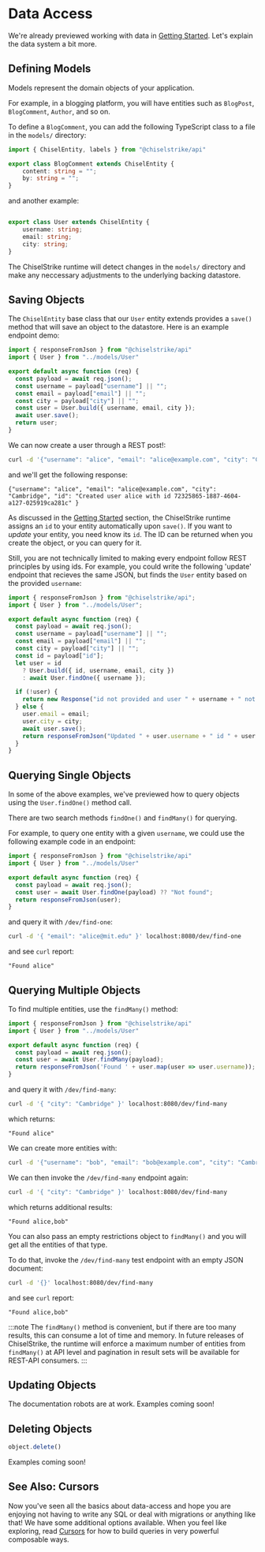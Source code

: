 # Data Access

We're already previewed working with data in [Getting Started](Intro/first). Let's explain the data system a bit more.

## Defining Models

Models represent the domain objects of your application.

For example, in a blogging platform, you will have entities such as `BlogPost`, `BlogComment`, `Author`, and so on.

To define a `BlogComment`, you can add the following TypeScript class to a file in the `models/` directory:

```typescript title="models/models.ts"
import { ChiselEntity, labels } from "@chiselstrike/api"

export class BlogComment extends ChiselEntity {
    content: string = "";
    by: string = "";
}
```

and another example:

```typescript  title="models/User.ts"

export class User extends ChiselEntity {
    username: string;
    email: string;
    city: string;
}
```

The ChiselStrike runtime will detect changes in the `models/` directory and make any neccessary adjustments to the underlying backing datastore.

## Saving Objects

The `ChiselEntity` base class that our `User` entity extends provides a `save()` method that will save an object to the datastore.
Here is an example endpoint demo:

<!-- FIXME : update the example below to return JSON -->
```typescript title="endpoints/create.ts"
import { responseFromJson } from "@chiselstrike/api"
import { User } from "../models/User"

export default async function (req) {
  const payload = await req.json();
  const username = payload["username"] || "";
  const email = payload["email"] || "";
  const city = payload["city"] || "";
  const user = User.build({ username, email, city });
  await user.save();
  return user;
}
```

We can now create a user through a REST post!:

```bash
curl -d '{"username": "alice", "email": "alice@example.com", "city": "Cambridge" }' localhost:8080/dev/create
```

and we'll get the following response:

<!-- FIXME : JSON -->

```console
{"username": "alice", "email": "alice@example.com", "city": "Cambridge", "id": "Created user alice with id 72325865-1887-4604-a127-025919ca281c" }
```

As discussed in the [Getting Started](Intro/first.md) section, the ChiselStrike runtime assigns an `id` to your entity automatically upon `save()`. If you want to _update_ your entity, you need know its `id`.  The ID can be returned when you create the object, or you can query for it.

<!-- FIXME: need a Section "Updating Objects" -->
<!-- FIXME: need a Section "Deleting Objects" -->

Still, you are not technically limited to making every endpoint follow REST principles by using ids. For example, you could write the following 'update' endpoint that recieves the same JSON, but finds the `User` entity based on the provided `username`:

```typescript title="endpoints/update.ts"
import { responseFromJson } from "@chiselstrike/api";
import { User } from "../models/User";

export default async function (req) {
  const payload = await req.json();
  const username = payload["username"] || "";
  const email = payload["email"] || "";
  const city = payload["city"] || "";
  const id = payload["id"];
  let user = id
    ? User.build({ id, username, email, city })
    : await User.findOne({ username });

  if (!user) {
    return new Response("id not provided and user " + username + " not found");
  } else {
    user.email = email;
    user.city = city;
    await user.save();
    return responseFromJson("Updated " + user.username + " id " + user.id);
  }
}
```

## Querying Single Objects

In some of the above examples, we've previewed how to query objects using the `User.findOne()` method call.

There are two search methods `findOne()` and `findMany()` for querying.

For example, to query one entity with a given `username`, we could use the following example code in an endpoint:

```typescript title="endpoints/find-one.ts"
import { responseFromJson } from "@chiselstrike/api"
import { User } from "../models/User"

export default async function (req) {
  const payload = await req.json();
  const user = await User.findOne(payload) ?? "Not found";
  return responseFromJson(user);
}
```

and query it with `/dev/find-one`:

```bash
curl -d '{ "email": "alice@mit.edu" }' localhost:8080/dev/find-one
```

and see `curl` report:

```console
"Found alice"
```

## Querying Multiple Objects

To find multiple entities, use the `findMany()` method:

```typescript title="endpoints/find-many.ts"
import { responseFromJson } from "@chiselstrike/api"
import { User } from "../models/User"

export default async function (req) {
  const payload = await req.json();
  const user = await User.findMany(payload);
  return responseFromJson('Found ' + user.map(user => user.username));
}
```

and query it with `/dev/find-many`:

```bash
curl -d '{ "city": "Cambridge" }' localhost:8080/dev/find-many
```

which returns:

```console
"Found alice"
```

We can create more entities with:

```bash
curl -d '{"username": "bob", "email": "bob@example.com", "city": "Cambridge" }' localhost:8080/dev/create
```

We can then invoke the `/dev/find-many` endpoint again:

```bash
curl -d '{ "city": "Cambridge" }' localhost:8080/dev/find-many
```

which returns additional results:

```console
"Found alice,bob"
```

You can also pass an empty restrictions object to `findMany()` and you will get all the entities of that type.

To do that, invoke the `/dev/find-many` test endpoint with an empty JSON document:

```bash
curl -d '{}' localhost:8080/dev/find-many
```

and see `curl` report:

<!-- FIXME : make these all JSON -->

```
"Found alice,bob"
```

:::note
The `findMany()` method is convenient, but if there are too many results, this can consume a lot of time and memory. 
In future releases of ChiselStrike, the runtime will enforce a maximum number of entities from `findMany()` at API level 
and pagination in result sets will be available for REST-API consumers.
:::

<!-- FIXME: expand explanation here, possibly a different page even -->

## Updating Objects

The documentation robots are at work. Examples coming soon!

## Deleting Objects

```typescript title="endpoints/find-one.ts"
object.delete()
```
Examples coming soon!

## See Also: Cursors

Now you've seen all the basics about data-access and hope you are enjoying not having to write any SQL or deal with migrations or anything like that!
We have some additional options available. When you feel like exploring, read [Cursors](InDepth/cursors.md) for how to build queries in very powerful composable ways.


